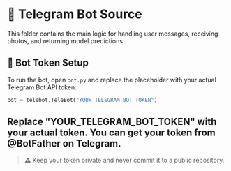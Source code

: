 # 🤖 Telegram Bot Source

This folder contains the main logic for handling user messages, receiving photos, and returning model predictions.

## 🔑 Bot Token Setup

To run the bot, open `bot.py` and replace the placeholder with your actual Telegram Bot API token:

```python
bot = telebot.TeleBot("YOUR_TELEGRAM_BOT_TOKEN")
```

Replace "YOUR_TELEGRAM_BOT_TOKEN" with your actual token.
You can get your token from @BotFather on Telegram.
---
> ⚠️ Keep your token private and never commit it to a public repository.
